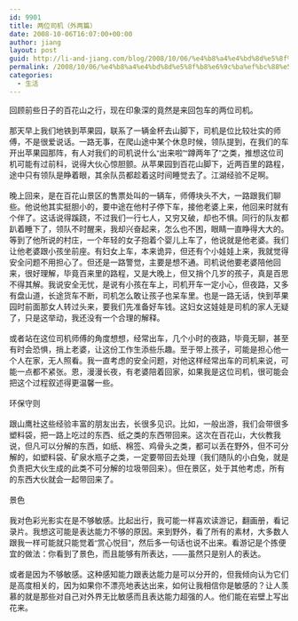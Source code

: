 ```yaml
---
id: 9901
title: 两位司机（外两篇）
date: 2008-10-06T16:07:00+00:00
author: jiang
layout: post
guid: http://li-and-jiang.com/blog/2008/10/06/%e4%b8%a4%e4%bd%8d%e5%8f%b8%e6%9c%ba%ef%bc%88%e5%a4%96%e4%b8%a4%e7%af%87%ef%bc%89/
permalink: /2008/10/06/%e4%b8%a4%e4%bd%8d%e5%8f%b8%e6%9c%ba%ef%bc%88%e5%a4%96%e4%b8%a4%e7%af%87%ef%bc%89/
categories:
  - 生活
---
```

<div>
  <font face="Arial">回顾前些日子的百花山之行，现在印象深的竟然是来回包车的两位司机。</font>
</div>

<div>
   
</div>

<div>
  <font face="Arial">那天早上我们地铁到苹果园，联系了一辆金杯去山脚下，司机是位比较壮实的师傅，不是很爱说话。一路无事，在爬山途中某个休息时候，领队提到，在我们的车开出苹果园那阵，有人对我们的司机说什么“出来啦”“蹲两年了”之类，推想这位司机可能有过前科，说得大伙心惊胆颤。从苹果园到百花山脚下，近两百里的路程，途中只有领队是睁着眼，其余队员都趁着这时间睡觉去了。江湖经验不足啊。</font>
</div>

<div>
   
</div>

<div>
  <font face="Arial">晚上回来，是在百花山景区的售票处叫的一辆车，师傅块头不大，一路跟我们聊些。他说他其实挺胆小的，要中途在他村子停下车，接他老婆上来，他回来时就有个伴了。这话说得蹊跷，不过我们一行七人，又穷又破，却也不惧。同行的队友都趴着睡下了，领队不时醒来，我却兴奋起来，怎么也不困，眼睛一直睁得大大的。等到了他所说的村庄，一个年轻的女子抱着个婴儿上车了，他说就是他老婆。我们让他老婆跟小孩坐前座。有妇女上车，本来诡异，但还有个小娃娃上来，我就觉得安全问题不用担心了。但还是一路警觉，主要是想不通。司机说他要老婆陪他回来，很好理解，毕竟百来里的路程，又是大晚上，但又捎个几岁的孩子，真是百思不得其解。我说安全无忧，是说有小孩在车上，司机开车一定小心，但夜路，又多有盘山道，长途货车不断，司机怎么敢让孩子也呆车里。也是一路无话，快到苹果园时前面那女人转过头来，要我们先准备好车钱。这妇女这娃娃是司机的家人无疑了，只是这举动，我还没有一个合理的解释。</font>
</div>

<div>
   
</div>

<div>
  <font face="Arial">或者站在这位司机师傅的角度想想，经常出车，几个小时的夜路，毕竟无聊，甚至有时会恐惧，捎上老婆，让这份工作生添些乐趣。至于带上孩子，可能是担心他一个人在家，无人照看。我一直考虑的安全问题，对他这样经常出车的司机来说，可能一点都不紧张。恩，漫漫长夜，有老婆陪着回家，如果我是这位司机，很可能会把这个过程叙述得更温馨一些。</font>
</div>

<div>
   
</div>

<div align="left">
  <font face="Arial">环保守则</font>
</div>

<div>
  <font face="Arial" size="2"></font> 
</div>

<div>
  <font face="Arial">跟山鹰社这些经验丰富的朋友出去，长很多见识。比如，一般出游，我们会带很多塑料袋，把一路上吃过的东西、纸之类的东西带回来。这次在百花山，大伙教我说，但凡可以分解的东西，如纸、棉签、鸡骨头之类，都可以丢在野外，但不可分解的，如塑料袋、矿泉水瓶子之类，一定要带回去处理（我们随队的小白兔，就是负责把大伙生成的此类不可分解的垃圾带回来）。但在景区，处于其他考虑，所有的东西大伙就会一起带回来了。</font>
</div>

<div>
  <font face="Arial"></font> 
</div>

<div>
  <font face="Arial">景色</font>
</div>

<div>
   
</div>

<div>
  <font face="Arial">我对色彩光影实在是不够敏感。比起出行，我可能一样喜欢读游记，翻画册，看记录片。我想这可能是表达能力不够的原因。来到野外，看了所有的素材，大多数人跟我一样可能就只能觉着“赏心悦目”，然后多一句话也说不出来。看游记是个拣便宜的做法：你看到了景色，而且能够有所表达，——虽然只是别人的表达。</font>
</div>

<div>
   
</div>

<div>
  <font face="Arial">或者是因为不够敏感。这种感知能力跟表达能力是可以分开的，但我倾向认为它们是高度相关的，因为如果你不漂亮地表达出来，如何让我相信你是敏感的？让人羡慕的就是那些对自己对外界无比敏感而且表达能力超强的人。他们能在岩壁上写出花来。</font>
</div>